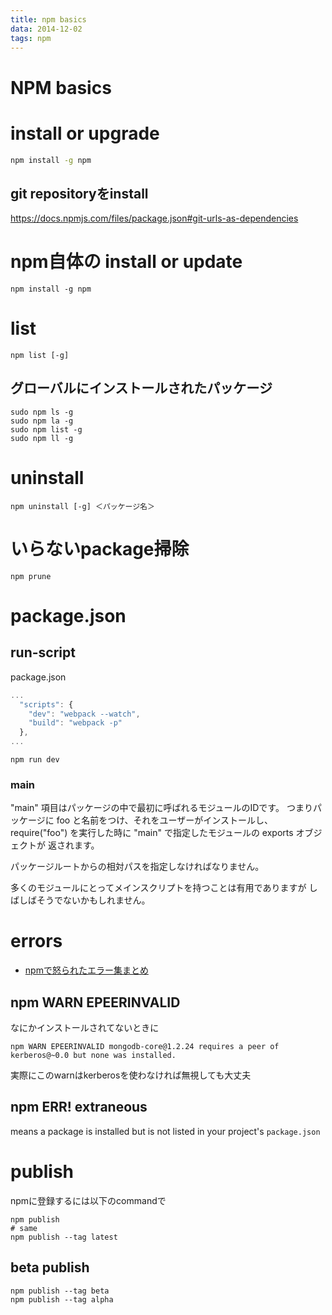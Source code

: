```yaml
---
title: npm basics
data: 2014-12-02
tags: npm
---
```


NPM basics
============

# install or upgrade

```bash
npm install -g npm
```

## git repositoryをinstall

<https://docs.npmjs.com/files/package.json#git-urls-as-dependencies>

# npm自体の install or update

`npm install -g npm`

#  list

`npm list [-g]`


##  グローバルにインストールされたパッケージ

```
sudo npm ls -g
sudo npm la -g
sudo npm list -g
sudo npm ll -g
```

# uninstall

`npm uninstall [-g] ＜パッケージ名＞`

# いらないpackage掃除

```
npm prune
```


# package.json

## run-script

package.json

```js
...
  "scripts": {
    "dev": "webpack --watch",
    "build": "webpack -p"
  },
...
```
`npm run dev`


### main

"main" 項目はパッケージの中で最初に呼ばれるモジュールのIDです。 つまりパッケージに foo と名前をつけ、それをユーザーがインストールし、 require("foo") を実行した時に "main" で指定したモジュールの exports オブジェクトが 返されます。

パッケージルートからの相対パスを指定しなければなりません。

多くのモジュールにとってメインスクリプトを持つことは有用でありますが しばしばそうでないかもしれません。


# errors

+ [npmで怒られたエラー集まとめ](http://qiita.com/M-ISO/items/d693ac892549fc95c14c)

## npm WARN EPEERINVALID

なにかインストールされてないときに

```
npm WARN EPEERINVALID mongodb-core@1.2.24 requires a peer of kerberos@~0.0 but none was installed.
```

実際にこのwarnはkerberosを使わなければ無視しても大丈夫


## npm ERR! extraneous

means a package is installed but is not listed in your project's `package.json`

# publish

npmに登録するには以下のcommandで

```
npm publish
# same
npm publish --tag latest
```

## beta publish

```
npm publish --tag beta
npm publish --tag alpha
```


